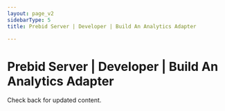 ```yaml
---
layout: page_v2
sidebarType: 5
title: Prebid Server | Developer | Build An Analytics Adapter

---
```


# Prebid Server | Developer | Build An Analytics Adapter

Check back for updated content.
